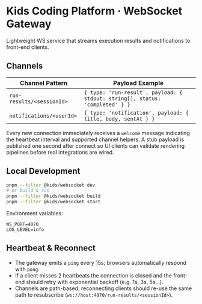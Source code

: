 # Kids Coding Platform · WebSocket Gateway

Lightweight WS service that streams execution results and notifications to front-end clients.

## Channels

| Channel Pattern            | Payload Example                                                           |
|----------------------------|---------------------------------------------------------------------------|
| `run-results/<sessionId>`  | `{ type: 'run-result', payload: { stdout: string[], status: 'completed' } }` |
| `notifications/<userId>`   | `{ type: 'notification', payload: { title, body, sentAt } }`                |

Every new connection immediately receives a `welcome` message indicating the heartbeat interval and supported channel helpers. A stub payload is published one second after connect so UI clients can validate rendering pipelines before real integrations are wired.

## Local Development

```bash
pnpm --filter @kids/websocket dev
# or build & run
pnpm --filter @kids/websocket build
pnpm --filter @kids/websocket start
```

Environment variables:

```env
WS_PORT=4070
LOG_LEVEL=info
```

## Heartbeat & Reconnect

- The gateway emits a `ping` every 15s; browsers automatically respond with `pong`.
- If a client misses 2 heartbeats the connection is closed and the front-end should retry with exponential backoff (e.g. 1s, 3s, 5s...).
- Channels are path-based; reconnecting clients should re-use the same path to resubscribe (`ws://host:4070/run-results/<sessionId>`).
